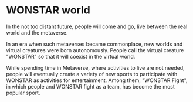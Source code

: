 # WONSTAR world

In the not too distant future, people will come and go, live between the real world and the metaverse.

In an era when such metaverses became commonplace, new worlds and virtual creatures were born autonomously. People call the virtual creature "WONSTAR" so that it will coexist in the virtual world.

While spending time in Metaverse, where activities to live are not needed, people will eventually create a variety of new sports to participate with WONSTAR as activities for entertainment. Among them, "WONSTAR Fight", in which people and WONSTAR fight as a team, has become the most popular sport.

